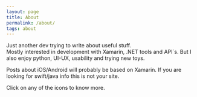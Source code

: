 ```yaml
---
layout: page
title: About
permalink: /about/
tags: about
---
```

Just another dev trying to write about useful stuff.  
Mostly interested in development with Xamarin, .NET tools and API´s. But I also enjoy python, UI-UX, usability and trying new toys. 

Posts about iOS/Android will probably be based on Xamarin. If you are looking for swift/java info this is not your site.

Click on any of the icons to know more.
